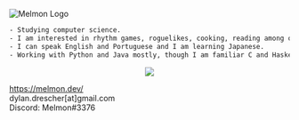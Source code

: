 ![Melmon Logo](https://melmon.dev/imgs/melmonlogo_black.png)

```bash
- Studying computer science.
- I am interested in rhythm games, roguelikes, cooking, reading among others.
- I can speak English and Portuguese and I am learning Japanese.
- Working with Python and Java mostly, though I am familiar C and Haskell.
```

<p align="center">
<img src="https://github-readme-stats.vercel.app/api?username=mel-mon&count_private=true&show_icons=true&title_color=FF00B4&text_color=FFF&icon_color=FF00B4&bg_color=000" />
</p>

https://melmon.dev/<br>
dylan.drescher[at]gmail.com<br>
Discord: Melmon#3376
